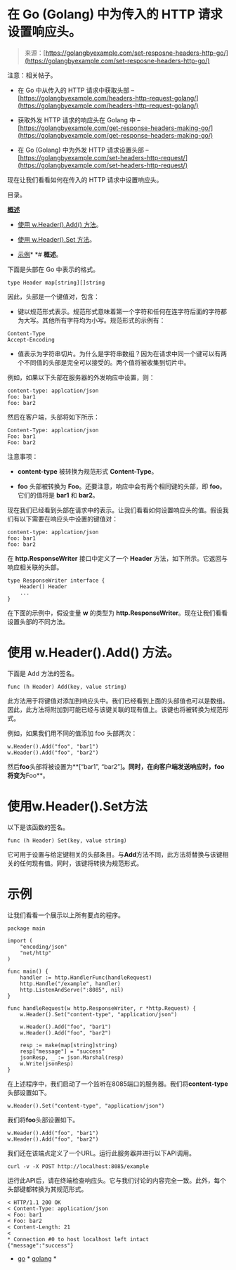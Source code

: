 <!--yml

类别：未分类。

日期：2024-10-13 06:31:57。

-->

# 在 Go (Golang) 中为传入的 HTTP 请求设置响应头。

> 来源：[https://golangbyexample.com/set-resposne-headers-http-go/](https://golangbyexample.com/set-resposne-headers-http-go/)

注意：相关帖子。

+   在 Go 中从传入的 HTTP 请求中获取头部 – [https://golangbyexample.com/headers-http-request-golang/](https://golangbyexample.com/headers-http-request-golang/)

+   获取外发 HTTP 请求的响应头在 Golang 中 – [https://golangbyexample.com/get-response-headers-making-go/](https://golangbyexample.com/get-response-headers-making-go/)

+   在 Go (Golang) 中为外发 HTTP 请求设置头部 – [https://golangbyexample.com/set-headers-http-request/](https://golangbyexample.com/set-headers-http-request/)

现在让我们看看如何在传入的 HTTP 请求中设置响应头。

目录。

**[概述](#Overview "概述")**

+   [使用 w.Header().Add() 方法](#Using_wHeaderAdd_method "使用 w.Header().Add() 方法")。

+   [使用 w.Header().Set 方法](#Using_wHeaderSet_method "使用 w.Header().Set 方法")。

+   [示例](#Example "示例")*  *# **概述**。

下面是头部在 Go 中表示的格式。

```
type Header map[string][]string
```

因此，头部是一个键值对，包含：

+   键以规范形式表示。规范形式意味着第一个字符和任何在连字符后面的字符都为大写。其他所有字符均为小写。规范形式的示例有：

```
Content-Type
Accept-Encoding
```

+   值表示为字符串切片。为什么是字符串数组？因为在请求中同一个键可以有两个不同值的头部是完全可以接受的。两个值将被收集到切片中。

例如，如果以下头部在服务器的外发响应中设置，则：

```
content-type: applcation/json
foo: bar1
foo: bar2
```

然后在客户端，头部将如下所示：

```
Content-Type: applcation/json
Foo: bar1
Foo: bar2
```

注意事项：

+   **content-type** 被转换为规范形式 **Content-Type**。

+   **foo** 头部被转换为 **Foo**。还要注意，响应中会有两个相同键的头部，即 **foo**。它们的值将是 **bar1** 和 **bar2**。

现在我们已经看到头部在请求中的表示。让我们看看如何设置响应头的值。假设我们有以下需要在响应头中设置的键值对：

```
content-type: applcation/json
foo: bar1
foo: bar2
```

在 **http.ResponseWriter** 接口中定义了一个 **Header** 方法，如下所示。它返回与响应相关联的头部。

```
type ResponseWriter interface {
    Header() Header
    ...
}
```

在下面的示例中，假设变量 **w** 的类型为 **http.ResponseWriter**。现在让我们看看设置头部的不同方法。

# **使用 w.Header().Add() 方法**。

下面是 Add 方法的签名。

```
func (h Header) Add(key, value string)
```

此方法用于将键值对添加到响应头中。我们已经看到上面的头部值也可以是数组。因此，此方法将附加到可能已经与该键关联的现有值上。该键也将被转换为规范形式。

例如，如果我们用不同的值添加 foo 头部两次：

```
w.Header().Add("foo", "bar1")
w.Header().Add("foo", "bar2")
```

然后**foo**头部将被设置为**[“bar1”, “bar2”]**。同时，在向客户端发送响应时，**foo**将变为**Foo**。

# **使用w.Header().Set方法**

以下是该函数的签名。

```
func (h Header) Set(key, value string)
```

它可用于设置与给定键相关的头部条目。与**Add**方法不同，此方法将替换与该键相关的任何现有值。同时，该键将转换为规范形式。

# **示例**

让我们看看一个展示以上所有要点的程序。

```
package main

import (
	"encoding/json"
	"net/http"
)

func main() {
	handler := http.HandlerFunc(handleRequest)
	http.Handle("/example", handler)
	http.ListenAndServe(":8085", nil)
}

func handleRequest(w http.ResponseWriter, r *http.Request) {
	w.Header().Set("content-type", "application/json")

	w.Header().Add("foo", "bar1")
	w.Header().Add("foo", "bar2")

	resp := make(map[string]string)
	resp["message"] = "success"
	jsonResp, _ := json.Marshal(resp)
	w.Write(jsonResp)
}
```

在上述程序中，我们启动了一个监听在8085端口的服务器。我们将**content-type**头部设置如下。

```
w.Header().Set("content-type", "application/json")
```

我们将**foo**头部设置如下。

```
w.Header().Add("foo", "bar1")
w.Header().Add("foo", "bar2")
```

我们还在该端点定义了一个URL。运行此服务器并进行以下API调用。

```
curl -v -X POST http://localhost:8085/example
```

运行此API后，请在终端检查响应头。它与我们讨论的内容完全一致。此外，每个头部键都转换为其规范形式。

```
< HTTP/1.1 200 OK
< Content-Type: application/json
< Foo: bar1
< Foo: bar2
< Content-Length: 21
< 
* Connection #0 to host localhost left intact
{"message":"success"}
```

+   [go](https://golangbyexample.com/tag/go/) *   [golang](https://golangbyexample.com/tag/golang/) *

